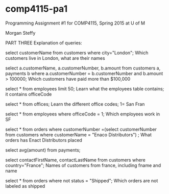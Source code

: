 comp4115-pa1
============

Programming Assignment #1 for COMP4115, Spring 2015 at U of M

Morgan Steffy

PART THREE
Explanation of queries:

select customerName from customers where city="London";
	Which customers live in London, what are their names

select a.customerName, a.customerNumber, b.amount  from customers a, payments b where a.customerNumber = b.customerNumber and b.amount > 100000;
	Which customers have paid more than $100,000

select * from employees limit 50; 
	Learn what the employees table contains; it contains officeCode

select * from offices; 
	Learn the different office codes; 1= San Fran

select * from employees where officeCode = 1; 
	Which employees work in SF

select * from orders where customerNumber =(select customerNumber from customers where customerName = "Enaco Distributors") ;
	What orders has Enact Distributors placed

select avg(amount) from payments;

select contactFirstName, contactLastName from customers where country="France";
	Names of customers from france, including fname and name

select * from orders where not status = "Shipped";
	Which orders are not labeled as shipped
